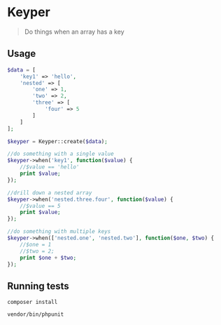 Keyper
======

> Do things when an array has a key

Usage
-----

```php
$data = [
    'key1' => 'hello',
    'nested' => [
        'one' => 1,
        'two' => 2,
        'three' => [
            'four' => 5
        ]
    ]
];

$keyper = Keyper::create($data);

//do something with a single value
$keyper->when('key1', function($value) {
    //$value == 'hello'
    print $value;
});

//drill down a nested array
$keyper->when('nested.three.four', function($value) {
    //$value == 5
    print $value;
});

//do something with multiple keys
$keyper->when(['nested.one', 'nested.two'], function($one, $two) {
    //$one = 1
    //$two = 2;
    print $one + $two;
});
```

Running tests
-------------

```code
composer install

vendor/bin/phpunit
```
